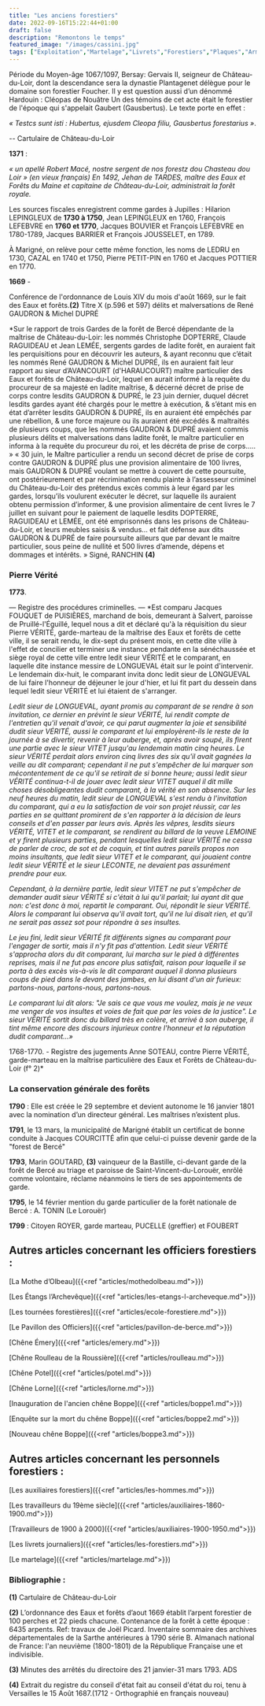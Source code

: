 ```yaml
---
title: "Les anciens forestiers"
date: 2022-09-16T15:22:44+01:00
draft: false
description: "Remontons le temps"
featured_image: "/images/cassini.jpg"
tags: ["Exploitation","Martelage","Livrets","Forestiers","Plaques","Armement"]
---
```


Période du Moyen-âge 1067/1097, Bersay: Gervais II, seigneur de Château-du-Loir, dont la descendance sera
la dynastie Plantagenet délègue pour le domaine son forestier Foucher.
Il y est question aussi d’un dénommé Hardouin : Cléopas de Nouâtre
Un des témoins de cet acte était le forestier de l'époque qui s'appelait Gaubert (Gausbertus).
Le texte porte en effet : 

*« Testcs sunt isti : Hubertus, ejusdem Cleopa filiu, Gausbertus forestarius »*.

-- Cartulaire de Château-du-Loir

**1371** :

*« un apellé Robert Macé, nostre sergent de nos forestz dou Chasteau dou Loir » (en vieux français)
En 1492, Jehan de TARDES, maître des Eaux et Forêts du Maine et capitaine de Château-du-Loir, 
administrait la forêt royale.* 

Les sources fiscales enregistrent comme gardes à Jupilles : 
Hilarion LEPINGLEUX de **1730 à 1750**, Jean LEPINGLEUX en 1760, François LEFEBVRE en **1760 et 1770**, Jacques BOUVIER et François LEFEBVRE en 1780-1789, Jacques BARRIER et François JOUSSELET, en 1789.

À Marigné, on relève pour cette même fonction, les noms de LEDRU en 1730, CAZAL en 1740 et 1750, Pierre PETIT-PIN en 1760 et Jacques POTTIER en 1770. 

**1669** - 

Conférence de l'ordonnance de Louis XIV du mois d'août 1669, sur le fait des Eaux et forêts.**(2)**
Titre X (p.596 et 597) délits et malversations de René GAUDRON & Michel DUPRÉ

*Sur le rapport de trois Gardes de la forêt de Bercé dépendante de la maîtrise de Château-du-Loir: les nommés Christophe DOPTERRE, Claude RAGUIDEAU et Jean LEMÉE, sergents gardes de ladite forêt, en auraient fait les perquisitions pour en découvrir les auteurs, & ayant reconnu que c’était les nommés René GAUDRON & Michel DUPRÉ, ils en auraient fait leur rapport au sieur d’AVANCOURT (d'HARAUCOURT) maître particulier des Eaux et forêts de Château-du-Loir, lequel en aurait informé à la requête du procureur de sa majesté en ladite maîtrise, & décerné décret de prise de corps contre lesdits GAUDRON & DUPRÉ, le 23 juin dernier, duquel décret lesdits gardes ayant été chargés pour le mettre à exécution, & s’étant mis en état d’arrêter lesdits GAUDRON & DUPRÉ, ils en auraient été empêchés par une rébellion, & une force majeure ou ils auraient été excédés & maltraités de plusieurs coups, que les nommés GAUDRON & DUPRÉ avaient commis plusieurs délits et malversations dans ladite forêt, le maître particulier en informa à la requête du procureur du roi, et les décréta de prise de corps….. » « 30 juin, le Maître particulier a rendu un second décret de prise de corps contre GAUDRON & DUPRÉ plus une provision alimentaire de 100 livres, mais GAUDRON & DUPRÉ voulant se mettre à couvert de cette poursuite, ont postérieurement et par récrimination rendu plainte à l’assesseur criminel du Château-du-Loir des prétendus excès commis à leur égard par les gardes, lorsqu’ils voulurent exécuter le  décret, sur laquelle ils auraient obtenu permission d’informer, & une provision alimentaire de cent livres le 7 juillet en suivant pour le paiement de laquelle lesdits DOPTERRE, RAGUIDEAU et LEMÉE, ont été emprisonnés dans les prisons de Château-du-Loir, et leurs meubles saisis & vendus… et fait défense aux dits GAUDRON & DUPRÉ de faire poursuite ailleurs que par devant le maitre particulier, sous peine de nullité et 500 livres d’amende, dépens et dommages et intérêts. » Signé, RANСHIN **(4)**

### Pierre Vérité

**1773**.

— Registre des procédures criminelles. —
*Est comparu Jacques FOUQUET de PUISIÈRES, marchand de bois, demeurant à Salvert, paroisse de Pruillé-l'Éguillé, lequel nous a dit et déclaré qu'à la réquisition du sieur Pierre VÉRITÉ, garde-marteau de la maîtrise des Eaux et forêts de cette ville, il se serait rendu, le dix-sept du présent mois, en cette dite ville à l'effet de concilier et terminer une instance pendante en la sénéchaussée et siège royal de cette ville entre ledit sieur VÉRITÉ et le comparant, en laquelle dite instance messire de LONGUEVAL était sur le point d'intervenir. Le lendemain dix-huit, le comparant invita donc ledit sieur de LONGUEVAL de lui faire l'honneur de déjeuner le jour d'hier, et lui fit part du dessein dans lequel ledit sieur VÉRITÉ et lui étaient de s'arranger.

*Ledit sieur de LONGUEVAL, ayant promis au comparant de se rendre à son invitation, ce dernier en prévint le sieur VÉRITÉ, lui rendit compte de l'entretien qu'il venait d'avoir, ce qui parut augmenter la joie et sensibilité dudit sieur VÉRITÉ, aussi le comparant et lui employèrent-ils le reste de la journée à se divertir, revenir à leur auberge, et, après avoir soupé, ils firent une partie avec le sieur VITET jusqu'au lendemain matin cinq heures. Le sieur VÉRITÉ perdait alors environ cinq livres des six qu'il avait gagnées la veille au dit comparant; cependant il ne put s'empêcher de lui marquer son mécontentement de ce qu'il se retirait de si bonne heure; aussi ledit sieur VÉRITÉ continua-t-il de jouer avec ledit sieur VITET auquel il dit mille choses désobligeantes dudit comparant, à la vérité en son absence. Sur les neuf heures du matin, ledit sieur de LONGUEVAL s'est rendu à l'invitation du comparant, qui a eu la satisfaction de voir son projet réussir, car les parties en se quittant promirent de s'en rapporter à la décision de leurs conseils et d'en passer par leurs avis. Après les vêpres, lesdits sieurs VÉRITÉ, VITET et le comparant, se rendirent au billard de la veuve LEMOINE et y firent plusieurs parties, pendant lesquelles ledit sieur VÉRITÉ ne cessa de parler de croc, de sot et de coquin, et tint autres pareils propos non moins insultants, que ledit sieur VITET et le comparant, qui jouaient contre ledit sieur VÉRITÉ et le sieur LECONTE, ne devaient pas assurément prendre pour eux.*

*Cependant, à la dernière partie, ledit sieur VITET ne put s'empêcher de demander audit sieur VÉRITÉ si c'était à lui qu'il parlait; lui ayant dit que non: c'est donc à moi, repartit le comparant. Oui, répondit le sieur VÉRITÉ. Alors le comparant lui observa qu'il avait tort, qu'il ne lui disait rien, et qu'il ne serait pas assez sot pour répondre à ses insultes.*

*Le jeu fini, ledit sieur VÉRITÉ fit différents signes au comparant pour l'engager de sortir, mais il n'y fit pas d'attention. Ledit sieur VÉRITÉ s'approcha alors du dit comparant, lui marcha sur le pied à différentes reprises, mais il ne fut pas encore plus satisfait, raison pour laquelle il se porta à des excès vis-à-vis le dit comparant auquel il donna plusieurs coups de pied dans le devant des jambes, en lui disant d'un air furieux: partons-nous, partons-nous, partons-nous.*

*Le comparant lui dit alors: "Je sais ce que vous me voulez, mais je ne veux me venger de vos insultes et voies de fait que par les voies de la justice". Le sieur VÉRITÉ sortit donc du billard très en colère, et arrivé à son auberge, il tint même encore des discours injurieux contre l'honneur et la réputation dudit comparant...»* 

1768-1770. -  Registre des jugements Anne SOTEAU, contre Pierre VÉRITÉ, garde-marteau en la maîtrise particulière des Eaux et Forêts de Château-du-Loir (f° 2)* 
 
### La conservation générale des forêts

**1790** : Elle est créée le 29 septembre et devient autonome le 16 janvier 1801 avec la nomination d’un directeur général. Les maîtrises n’existent plus.

**1791**, le 13 mars, la municipalité de Marigné établit un certificat de bonne conduite à Jacques COURCITTÉ afin que celui-ci puisse devenir garde de la "forest de Bercé"

**1793**, Marin GOUTARD, **(3)** vainqueur de la Bastille, ci-devant garde de la forêt de Bercé au triage et paroisse de Saint-Vincent-du-Lorouër, enrôlé comme volontaire, réclame néanmoins le tiers de ses appointements de garde. 

**1795**, le 14 février mention du garde particulier de la forêt nationale de Bercé : A. TONIN (Le Lorouër)

**1799** : Citoyen ROYER, garde marteau, PUCELLE (greffier) et FOUBERT

## Autres articles concernant les officiers forestiers : ## 


[La Mothe d’Olbeau]({{<ref "articles/mothedolbeau.md">}})

[Les Étangs l’Archevêque]({{<ref "articles/les-etangs-l-archeveque.md">}})

[Les tournées forestières]({{<ref "articles/ecole-forestiere.md">}})

[Le Pavillon des Officiers]({{<ref "articles/pavillon-de-berce.md">}})

[Chêne Émery]({{<ref "articles/emery.md">}})

[Chêne Roulleau de la Roussière]({{<ref "articles/roulleau.md">}})

[Chêne Potel]({{<ref "articles/potel.md">}})

[Chêne Lorne]({{<ref "articles/lorne.md">}})

[Inauguration de l'ancien chêne Boppe]({{<ref "articles/boppe1.md">}})

[Enquête sur la mort du chêne Boppe]({{<ref "articles/boppe2.md">}})

[Nouveau chêne Boppe]({{<ref "articles/boppe3.md">}})



## Autres articles concernant les personnels forestiers : ## 


[Les auxiliaires forestiers]({{<ref "articles/les-hommes.md">}})

[Les travailleurs du 19ème siècle]({{<ref "articles/auxiliaires-1860-1900.md">}})

[Travailleurs de 1900 à 2000]({{<ref "articles/auxiliaires-1900-1950.md">}})

[Les livrets journaliers]({{<ref "articles/les-forestiers.md">}})

[Le martelage]({{<ref "articles/martelage.md">}})


### Bibliographie :

**(1)** Cartulaire de Château-du-Loir

**(2)** L’ordonnance des Eaux et forêts d’aout 1669 établit l’arpent forestier de 100 perches et 22 pieds chacune. Contenance de la forêt à cette époque : 6435 arpents. Ref: travaux de Joël Picard.
Inventaire sommaire des archives départementales de la Sarthe antérieures à 1790 série B.
Almanach national de France: l'an neuvième (1800-1801) de la République Française une et indivisible.

**(3)** Minutes des arrêtés du directoire  des 21 janvier-31 mars 1793. ADS

**(4)**  Extrait du registre du conseil d'état fait au conseil d'état du roi, tenu à Versailles le 15 Août 1687.(1712 - Orthographié en français nouveau) 
